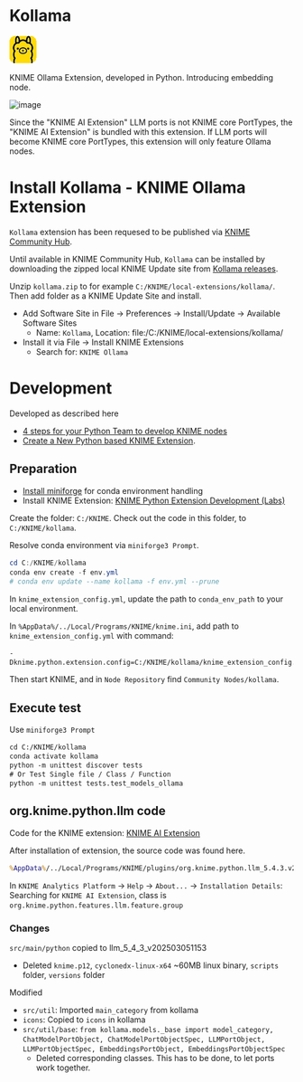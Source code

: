 # Kollama
![kollama is a KNIME Ollama Extension](icons/kollama.png)

KNIME Ollama Extension, developed in Python. Introducing embedding node.

![image](https://github.com/user-attachments/assets/73edc4cb-fb99-480f-87bb-9d6232510c96)

Since the "KNIME AI Extension" LLM ports is not KNIME core PortTypes, the "KNIME AI Extension" is bundled with this extension.
If LLM ports will become KNIME core PortTypes, this extension will only feature Ollama nodes.

# Install Kollama - KNIME Ollama Extension

`Kollama` extension has been requesed to be published via [KNIME Community Hub](https://docs.knime.com/latest/pure_python_node_extensions_guide/#extension-bundling).

Until available in KNIME Community Hub, `Kollama` can be installed by downloading the zipped local KNIME Update site from [Kollama releases](https://github.com/tlinnet/kollama/releases).

Unzip `kollama.zip` to for example `C:/KNIME/local-extensions/kollama/`. Then add folder as a KNIME Update Site and install.

* Add Software Site in File -> Preferences -> Install/Update -> Available Software Sites
  * Name: `Kollama`, Location: file:/C:/KNIME/local-extensions/kollama/
* Install it via File -> Install KNIME Extensions
  * Search for: `KNIME Ollama`

# Development

Developed as described here 
* [4 steps for your Python Team to develop KNIME nodes](https://www.knime.com/blog/4-steps-for-your-python-team-to-develop-knime-nodes)
* [Create a New Python based KNIME Extension](https://docs.knime.com/latest/pure_python_node_extensions_guide).

## Preparation
* [Install miniforge](https://github.com/conda-forge/miniforge?tab=readme-ov-file#install) for conda environment handling
* Install KNIME Extension: [KNIME Python Extension Development (Labs)](https://hub.knime.com/knime/extensions/org.knime.features.python3.nodes/latest)

Create the folder: `C:/KNIME`. Check out the code in this folder, to `C:/KNIME/kollama`.

Resolve conda environment via `miniforge3 Prompt`.
```powershell
cd C:/KNIME/kollama
conda env create -f env.yml
# conda env update --name kollama -f env.yml --prune
```

In `knime_extension_config.yml`, update the path to `conda_env_path` to your local environment.

In `%AppData%/../Local/Programs/KNIME/knime.ini`, add path to `knime_extension_config.yml` with command:
```
-Dknime.python.extension.config=C:/KNIME/kollama/knime_extension_config.yml
```

Then start KNIME, and in `Node Repository` find `Community Nodes/kollama`.

## Execute test

Use `miniforge3 Prompt`
```
cd C:/KNIME/kollama
conda activate kollama
python -m unittest discover tests
# Or Test Single file / Class / Function
python -m unittest tests.test_models_ollama
```

## org.knime.python.llm code
Code for the KNIME extension: [KNIME AI Extension](https://hub.knime.com/knime/extensions/org.knime.python.features.llm/latest)

After installation of extension, the source code was found here.
```cmd
%AppData%/../Local/Programs/KNIME/plugins/org.knime.python.llm_5.4.3.v202503051153
```

In `KNIME Analytics Platform` -> `Help` -> `About...` -> `Installation Details`: Searching for `KNIME AI Extension`, class is `org.knime.python.features.llm.feature.group`

### Changes

`src/main/python` copied to llm_5_4_3_v202503051153

* Deleted `knime.p12`, `cyclonedx-linux-x64` ~60MB linux binary, `scripts` folder, `versions` folder

Modified
* `src/util`: Imported `main_category` from kollama
* `icons`: Copied to `icons` in kollama
* `src/util/base`: `from kollama.models._base import model_category, ChatModelPortObject, ChatModelPortObjectSpec, LLMPortObject, LLMPortObjectSpec, EmbeddingsPortObject, EmbeddingsPortObjectSpec`
  * Deleted corresponding classes. This has to be done, to let ports work together.
